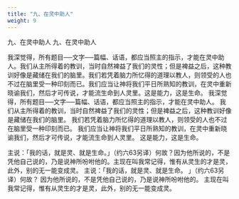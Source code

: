 ```yaml
---
title: "九、在灵中助人"
weight: 9
---
```


九、在灵中助人
九、在灵中助人

我深觉得，所有题目──文字──篇幅、话语，都应当照主的指示，才能在灵中助人。我们从主所得着的教训，当时自然裨益了我们的灵性；但是裨益之后，这种教训好像是藏储在我们的脑里。我们若凭着脑力所忆得的道理以教人，则领受的人也不过在脑里受一种印刻而已。我们应当让神将我们平日所熟知的教训，在灵中重新晓谕我们，然后才可传说，才能流生命到人灵里。这是能力，这是生命。
我深觉得，所有题目──文字──篇幅、话语，都应当照主的指示，才能在灵中助人。
我们从主所得着的教训，当时自然裨益了我们的灵性；但是裨益之后，这种教训好像是藏储在我们的脑里。
我们若凭着脑力所忆得的道理以教人，则领受的人也不过在脑里受一种印刻而已。
我们应当让神将我们平日所熟知的教训，在灵中重新晓谕我们，然后才可传说，才能流生命到人灵里。
这是能力，这是生命。

主说：「我的话，就是灵、就是生命。」（约六63另译）何故？因为他所说的，不是凭他自己说的，乃是说神所吩咐他的。主现在叫我常记得，惟有从灵生的才是灵，此外，别的无一能变成灵。
主说：「我的话，就是灵、就是生命。
」（约六63另译）何故？
因为他所说的，不是凭他自己说的，乃是说神所吩咐他的。
主现在叫我常记得，惟有从灵生的才是灵，此外，别的无一能变成灵。
